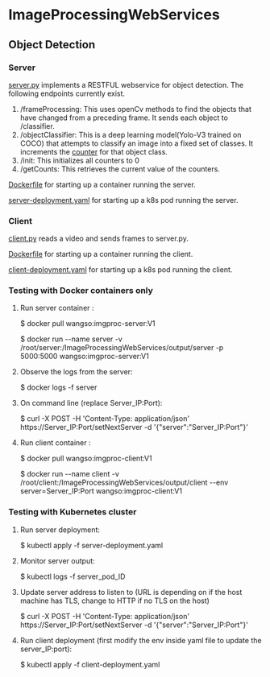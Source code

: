 # ImageProcessingWebServices

## Object Detection

### Server 
[server.py](https://github.com/wangso/KubeEdge-rpi-dev/blob/master/Chameleon-version/ImageProcessingWebServices/Server/server.py) implements a RESTFUL webservice for object detection.
The following endpoints currently exist.
1. /frameProcessing: This uses openCv methods to find the objects that have changed from a preceding frame. It sends each object to /classifier.
2. /objectClassifier: This is a deep learning model(Yolo-V3 trained on COCO) that attempts to classify an image into a fixed set of classes. It increments the [counter](https://github.com/wangso/KubeEdge-rpi-dev/blob/master/Chameleon-version/ImageProcessingWebServices/output/server/output.txt) for that object class.
3. /init: This initializes all counters to 0
4. /getCounts: This retrieves the current value of the counters.

[Dockerfile](https://github.com/wangso/KubeEdge-rpi-dev/blob/master/Chameleon-version/ImageProcessingWebServices/Server/Dockerfile) for starting up a container running the server.

[server-deployment.yaml](https://github.com/wangso/KubeEdge-rpi-dev/blob/master/Chameleon-version/ImageProcessingWebServices/server-deployment.yaml) for starting up a k8s pod running the server.

### Client 
[client.py](https://github.com/wangso/KubeEdge-rpi-dev/blob/master/Chameleon-version/ImageProcessingWebServices/Client/client.py) reads a video and sends frames to server.py.

[Dockerfile](https://github.com/wangso/KubeEdge-rpi-dev/blob/master/Chameleon-version/ImageProcessingWebServices/Client/Dockerfile) for starting up a container running the client.

[client-deployment.yaml](https://github.com/wangso/KubeEdge-rpi-dev/blob/master/Chameleon-version/ImageProcessingWebServices/client-deployment.yaml) for starting up a k8s pod running the client.

### Testing with Docker containers only

1. Run server container : 

    $ docker pull wangso:imgproc-server:V1 
    
    $ docker run --name server -v /root/server:/ImageProcessingWebServices/output/server -p 5000:5000 wangso:imgproc-server:V1
    
2. Observe the logs from the server:
    
    $ docker logs -f server
    
3. On command line (replace Server_IP:Port):

    $ curl -X POST -H 'Content-Type: application/json' https://Server_IP:Port/setNextServer -d '{"server":"Server_IP:Port"}'
    
3. Run client container : 
    
    $ docker pull wangso:imgproc-client:V1 
    
    $ docker run --name client -v /root/client:/ImageProcessingWebServices/output/client --env server=Server_IP:Port wangso:imgproc-client:V1
    
### Testing with Kubernetes cluster
1. Run server deployment:

    $ kubectl apply -f server-deployment.yaml
    
2. Monitor server output:

    $ kubectl logs -f server_pod_ID

3. Update server address to listen to (URL is depending on if the host machine has TLS, change to HTTP if no TLS on the host)

    $ curl -X POST -H 'Content-Type: application/json' https://Server_IP:Port/setNextServer -d '{"server":"Server_IP:Port"}'
    
3. Run client deployment (first modify the env inside yaml file to update the server_IP:port): 

     $ kubectl apply -f client-deployment.yaml
